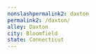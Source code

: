 ```yaml
---
﻿nonslashpermalink2: daxton
permalink2: /daxton/
alley: Daxton
city: Bloomfield
state: Connecticut
---
```

